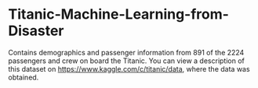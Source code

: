 # Titanic-Machine-Learning-from-Disaster
Contains demographics and passenger information from 891 of the 2224 passengers and crew on board the Titanic. You can view a description of this dataset on https://www.kaggle.com/c/titanic/data, where the data was obtained.

